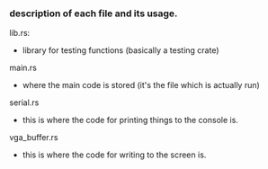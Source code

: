 ### description of each file and its usage.

lib\.rs:
- library for testing functions (basically a testing crate) 

main\.rs
- where the main code is stored (it's the file which is actually run) 

serial\.rs
- this is where the code for printing things to the console is.

vga_buffer.rs
- this is where the code for writing to the screen is. 
